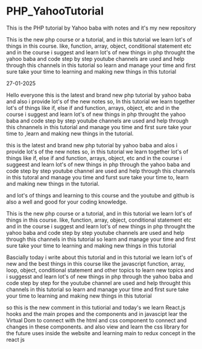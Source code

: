 # PHP_YahooTutorial
This is the PHP tutorial by Yahoo baba with notes and it's my new repository

This is the new php course or a tutorial, and in this tutorial we learn lot's of things in this course.
like, function, array, object, conditional statement etc and in the course i suggest and learn lot's of new things in php
throught the yahoo baba and code step by step youtube channels are used and help through this channels in this tutorial 
so learn 
and manage your time and first sure take your time to learning and making new things in this tutorial




27-01-2025


Hello everyone this is the latest and brand new php tutorial by yahoo baba and also i provide lot's of the new notes
so, 
In this tutorial we learn together lot's of things like if, else if and function, arrays, object, etc and in the course i suggest and 
learn lot's of new things in php 
throught the yahoo baba and code step by step youtube channels are used and help through this chnannels in this tutorial 
and manage you time and first sure take your time to ,learn and making new things in the tutorial.



this is the latest and brand new php tutorial by yahoo baba and alos i provide lot's of the new notes 
so,
in this tutorial we learn together lot's of things like if, else if and function, arrays, object, etc and in the course i suggeest and learn lot's of new things in php
through the yahoo baba and code step by step youtube channel are used and help through this channels in this tutoral
and manage you time and furst sure take your time to, learn and making new things in the tutorial.



and lot's of things and learning to this course and the youtube and github is also a well and 
good for your coding knowledge.



This is the new php course or a tutorial, and in this tutorial we learn lot's of things in this course.
like, function, array, object, conditional statement etc and in the course i suggest and learn lot's of new things in php
throught the yahoo baba and code step by step youtube channels are used and help through this channels in this tutorial 
so learn 
and manage your time and first sure take your time to learning and making new things in this tutorial


Bascially today i write about this tutorial and in this tutorial we learn lot's of new and the best things
in this course
like the javascript function, array, loop, object, conditional statement and other topics to learn new 
topics and i suggesst and learn lot's of new things in php through the yahoo baba and code step by step 
for the youtube channel are used and help throught this channels in this tutorial so 
learn and manage your time and first sure take your time to learning and making new things in this tutorial



so this is the new comment in this tutiorial and today's we learn React.js hooks and the main propes and
the components and in javascipt lear the Virtual Dom to connect with the html and css component to 
connect and changes in these components.
and also view and learn the css library for the future uses inside the website and learning main to redux concept in the 
react js


